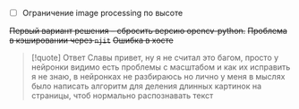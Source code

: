 - [ ] Ограничение image processing по высоте

~~Первый вариант решения – сбросить версию opencv-python.~~
~~Проблема в кэшировании через `njit`~~
~~Ошибка в хосте~~

> [!quote] Ответ Славы
> привет, ну я не считал это багом, просто у нейронки видимо есть проблемы с масштабом и как их исправить я не знаю, в нейронках не разбираюсь но лично у меня в мыслях было написать алгоритм для деления длинных картинок на страницы, чтоб нормально распознавать текст